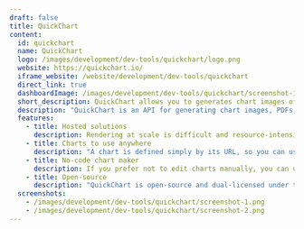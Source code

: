 ```yaml
---
draft: false
title: QuickChart
content:
  id: quickchart
  name: QuickChart
  logo: /images/development/dev-tools/quickchart/logo.png
  website: https://quickchart.io/
  iframe_website: /website/development/dev-tools/quickchart
  direct_link: true
  dashboardImage: /images/development/dev-tools/quickchart/screenshot-1.png
  short_description: QuickChart allows you to generates chart images of charts from a URL.
  description: "QuickChart is an API for generating chart images, PDFs, and QR codes. Built on Chart.js, it's the most popular open-source charting library. The charts are easy to embed in non-dynamic environments such as email, SMS, chatrooms, etc."
  features:
    - title: Hosted solutions
      description: Rendering at scale is difficult and resource-intensive, but QuickChart takes care of the most difficult parts so you can focus on building your application. Purchasing a license also grants permission to modify QuickChart for private and on-prem commercial use.
    - title: Charts to use anywhere
      description: "A chart is defined simply by its URL, so you can use QuickChart's API in any programming language you like. And, because the API produces images, you can include these charts nearly anywhere."
    - title: No-code chart maker
      description: If you prefer not to edit charts manually, you can use the no-code chartmaker to create custom chart templates that you can embed dynamically in spreadsheets, Airtable, Bubble, AppSheet, and many other no-code tools.
    - title: Open-source
      description: "QuickChart is open-source and dual-licensed under the GNU GPLv3 and a commercial license. Rather than building your software on top of proprietary chart formats, you may use images produced by QuickChart's API for any purpose."
  screenshots:
    - /images/development/dev-tools/quickchart/screenshot-1.png
    - /images/development/dev-tools/quickchart/screenshot-2.png
---
```

